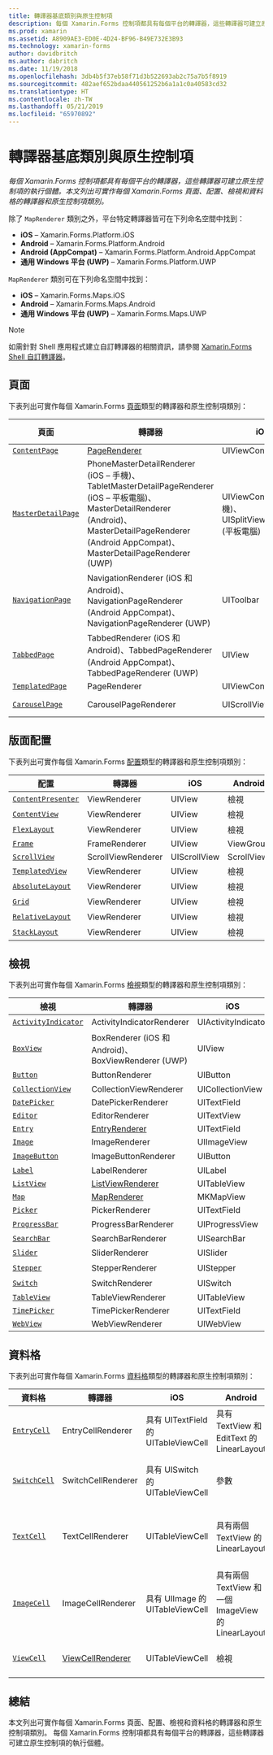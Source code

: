 ```yaml
---
title: 轉譯器基底類別與原生控制項
description: 每個 Xamarin.Forms 控制項都具有每個平台的轉譯器，這些轉譯器可建立原生控制項的執行個體。 本文列出可實作每個 Xamarin.Forms 頁面、配置、檢視和資料格的轉譯器和原生控制項類別。
ms.prod: xamarin
ms.assetid: A8909AE3-ED0E-4D24-BF96-B49E732E3B93
ms.technology: xamarin-forms
author: davidbritch
ms.author: dabritch
ms.date: 11/19/2018
ms.openlocfilehash: 3db4b5f37eb58f71d3b522693ab2c75a7b5f8919
ms.sourcegitcommit: 482aef652bdaa440561252b6a1a1c0a40583cd32
ms.translationtype: HT
ms.contentlocale: zh-TW
ms.lasthandoff: 05/21/2019
ms.locfileid: "65970892"
---
```

# <a name="renderer-base-classes-and-native-controls"></a>轉譯器基底類別與原生控制項

_每個 Xamarin.Forms 控制項都具有每個平台的轉譯器，這些轉譯器可建立原生控制項的執行個體。本文列出可實作每個 Xamarin.Forms 頁面、配置、檢視和資料格的轉譯器和原生控制項類別。_

除了 `MapRenderer` 類別之外，平台特定轉譯器皆可在下列命名空間中找到：

- **iOS** – Xamarin.Forms.Platform.iOS
- **Android** – Xamarin.Forms.Platform.Android
- **Android (AppCompat)** – Xamarin.Forms.Platform.Android.AppCompat
- **通用 Windows 平台 (UWP)** – Xamarin.Forms.Platform.UWP

`MapRenderer` 類別可在下列命名空間中找到：

- **iOS** – Xamarin.Forms.Maps.iOS
- **Android** – Xamarin.Forms.Maps.Android
- **通用 Windows 平台 (UWP)** – Xamarin.Forms.Maps.UWP

> [!NOTE]
> 如需針對 Shell 應用程式建立自訂轉譯器的相關資訊，請參閱 [Xamarin.Forms Shell 自訂轉譯器](~/xamarin-forms/app-fundamentals/shell/customrenderers.md)。

## <a name="pages"></a>頁面

下表列出可實作每個 Xamarin.Forms [頁面](~/xamarin-forms/user-interface/controls/pages.md)類型的轉譯器和原生控制項類別：

|頁面|轉譯器|iOS|Android|Android (AppCompat)|UWP|
|--- |--- |--- |--- |--- |--- |
|[`ContentPage`](xref:Xamarin.Forms.ContentPage)|[PageRenderer](~/xamarin-forms/app-fundamentals/custom-renderer/contentpage.md)|UIViewController|ViewGroup||FrameworkElement|
|[`MasterDetailPage`](xref:Xamarin.Forms.MasterDetailPage)|PhoneMasterDetailRenderer (iOS – 手機)、TabletMasterDetailPageRenderer (iOS – 平板電腦)、MasterDetailRenderer (Android)、MasterDetailPageRenderer (Android AppCompat)、MasterDetailPageRenderer (UWP)|UIViewController (手機)、UISplitViewController (平板電腦)|DrawerLayout (v4)|DrawerLayout (v4)|FrameworkElement (自訂控制項)|
|[`NavigationPage`](xref:Xamarin.Forms.NavigationPage)|NavigationRenderer (iOS 和 Android)、NavigationPageRenderer (Android AppCompat)、NavigationPageRenderer (UWP)|UIToolbar|ViewGroup|ViewGroup|FrameworkElement (自訂控制項)|
|[`TabbedPage`](xref:Xamarin.Forms.TabbedPage)|TabbedRenderer (iOS 和 Android)、TabbedPageRenderer (Android AppCompat)、TabbedPageRenderer (UWP)|UIView|ViewPager|ViewPager|FrameworkElement (樞紐)|
|[`TemplatedPage`](xref:Xamarin.Forms.TemplatedPage)|PageRenderer|UIViewController|ViewGroup||FrameworkElement|
|[`CarouselPage`](xref:Xamarin.Forms.CarouselPage)|CarouselPageRenderer|UIScrollView|ViewPager|ViewPager|FrameworkElement (FlipView)|

## <a name="layouts"></a>版面配置

下表列出可實作每個 Xamarin.Forms [配置](~/xamarin-forms/user-interface/controls/layouts.md)類型的轉譯器和原生控制項類別：

|配置|轉譯器|iOS|Android|UWP|
|--- |--- |--- |--- |--- |
|[`ContentPresenter`](xref:Xamarin.Forms.ContentPresenter)|ViewRenderer|UIView|檢視|FrameworkElement|
|[`ContentView`](xref:Xamarin.Forms.ContentView)|ViewRenderer|UIView|檢視|FrameworkElement|
|[`FlexLayout`](xref:Xamarin.Forms.FlexLayout)|ViewRenderer|UIView|檢視|FrameworkElement|
|[`Frame`](xref:Xamarin.Forms.Frame)|FrameRenderer|UIView|ViewGroup|Border|
|[`ScrollView`](xref:Xamarin.Forms.ScrollView)|ScrollViewRenderer|UIScrollView|ScrollView|ScrollViewer|
|[`TemplatedView`](xref:Xamarin.Forms.TemplatedView)|ViewRenderer|UIView|檢視|FrameworkElement|
|[`AbsoluteLayout`](xref:Xamarin.Forms.AbsoluteLayout)|ViewRenderer|UIView|檢視|FrameworkElement|
|[`Grid`](xref:Xamarin.Forms.Grid)|ViewRenderer|UIView|檢視|FrameworkElement|
|[`RelativeLayout`](xref:Xamarin.Forms.RelativeLayout)|ViewRenderer|UIView|檢視|FrameworkElement|
|[`StackLayout`](xref:Xamarin.Forms.StackLayout)|ViewRenderer|UIView|檢視|FrameworkElement|

## <a name="views"></a>檢視

下表列出可實作每個 Xamarin.Forms [檢視](~/xamarin-forms/user-interface/controls/views.md)類型的轉譯器和原生控制項類別：

|檢視|轉譯器|iOS|Android|Android (AppCompat)|UWP|
|--- |--- |--- |--- |--- |--- |
|[`ActivityIndicator`](xref:Xamarin.Forms.ActivityIndicator)|ActivityIndicatorRenderer|UIActivityIndicator|進度列||進度列|
|[`BoxView`](xref:Xamarin.Forms.BoxView)|BoxRenderer (iOS 和 Android)、BoxViewRenderer (UWP)|UIView|ViewGroup||矩形|
|[`Button`](xref:Xamarin.Forms.Button)|ButtonRenderer|UIButton|按鈕|AppCompatButton|按鈕|
|[`CollectionView`](xref:Xamarin.Forms.CollectionView)|CollectionViewRenderer|UICollectionView||RecyclerView||
|[`DatePicker`](xref:Xamarin.Forms.DatePicker)|DatePickerRenderer|UITextField|EditText||DatePicker|
|[`Editor`](xref:Xamarin.Forms.Editor)|EditorRenderer|UITextView|EditText||TextBox|
|[`Entry`](xref:Xamarin.Forms.Entry)|[EntryRenderer](~/xamarin-forms/app-fundamentals/custom-renderer/entry.md)|UITextField|EditText||TextBox|
|[`Image`](xref:Xamarin.Forms.Image)|ImageRenderer|UIImageView|ImageView||Image|
|[`ImageButton`](xref:Xamarin.Forms.ImageButton)|ImageButtonRenderer|UIButton||AppCompatImageButton|按鈕|
|[`Label`](xref:Xamarin.Forms.Label)|LabelRenderer|UILabel|TextView||TextBlock|
|[`ListView`](xref:Xamarin.Forms.ListView)|[ListViewRenderer](~/xamarin-forms/app-fundamentals/custom-renderer/listview.md)|UITableView|ListView||ListView|
|[`Map`](xref:Xamarin.Forms.Maps.Map)|[MapRenderer](~/xamarin-forms/app-fundamentals/custom-renderer/map/index.md)|MKMapView|MapView||MapControl|
|[`Picker`](xref:Xamarin.Forms.Picker)|PickerRenderer|UITextField|EditText|EditText|ComboBox|
|[`ProgressBar`](xref:Xamarin.Forms.ProgressBar)|ProgressBarRenderer|UIProgressView|進度列||進度列|
|[`SearchBar`](xref:Xamarin.Forms.SearchBar)|SearchBarRenderer|UISearchBar|SearchView||AutoSuggestBox|
|[`Slider`](xref:Xamarin.Forms.Slider)|SliderRenderer|UISlider|SeekBar||滑桿|
|[`Stepper`](xref:Xamarin.Forms.Stepper)|StepperRenderer|UIStepper|LinearLayout||控制項|
|[`Switch`](xref:Xamarin.Forms.Switch)|SwitchRenderer|UISwitch|參數|SwitchCompat|ToggleSwitch|
|[`TableView`](xref:Xamarin.Forms.TableView)|TableViewRenderer|UITableView|ListView||ListView|
|[`TimePicker`](xref:Xamarin.Forms.TimePicker)|TimePickerRenderer|UITextField|EditText||TimePicker|
|[`WebView`](xref:Xamarin.Forms.WebView)|WebViewRenderer|UIWebView|WebView||WebView|

## <a name="cells"></a>資料格

下表列出可實作每個 Xamarin.Forms [資料格](~/xamarin-forms/user-interface/controls/cells.md)類型的轉譯器和原生控制項類別：

|資料格|轉譯器|iOS|Android|UWP|
|--- |--- |--- |--- |--- |
|[`EntryCell`](xref:Xamarin.Forms.EntryCell)|EntryCellRenderer|具有 UITextField 的 UITableViewCell|具有 TextView 和 EditText 的 LinearLayout|具有 TextBox 的 DataTemplate|
|[`SwitchCell`](xref:Xamarin.Forms.SwitchCell)|SwitchCellRenderer|具有 UISwitch 的 UITableViewCell|參數|具有 Grid 的 DataTemplate，包含 TextBlock 和 ToggleSwitch|
|[`TextCell`](xref:Xamarin.Forms.TextCell)|TextCellRenderer|UITableViewCell|具有兩個 TextView 的 LinearLayout|具有 StackPanel 的 DataTemplate，包含兩個 TextBlock|
|[`ImageCell`](xref:Xamarin.Forms.ImageCell)|ImageCellRenderer|具有 UIImage 的 UITableViewCell|具有兩個 TextView 和一個 ImageView 的 LinearLayout|具有 Grid 的 DataTemplate，包含一個 Image 和兩個 TextBlock|
|[`ViewCell`](xref:Xamarin.Forms.ViewCell)|[ViewCellRenderer](~/xamarin-forms/app-fundamentals/custom-renderer/viewcell.md)|UITableViewCell|檢視|具有 ContentPresenter 的 DataTemplate|

## <a name="summary"></a>總結

本文列出可實作每個 Xamarin.Forms 頁面、配置、檢視和資料格的轉譯器和原生控制項類別。 每個 Xamarin.Forms 控制項都具有每個平台的轉譯器，這些轉譯器可建立原生控制項的執行個體。
